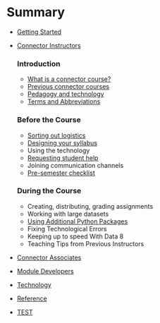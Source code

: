 # Summary

* [Getting Started](README.md)
* [Connector Instructors](connector/instructor/connector-instructor.md)

  ### Introduction

  * [What is a connector course?](/connector/general/what-is-a-connector.md)
  * [Previous connector courses](/connector/general/previous-connectors.md)
  * [Pedagogy and technology](/technology/pedagogy-and-technology.md)
  * [Terms and Abbreviations](/general/terms-and-abbreviations.md)

  ### Before the Course

  * [Sorting out logistics](/connector/instructor/logistics.md)
  * [Designing your syllabus](/connector/instructor/syllabus-design.md)
  * Using the technology
  * [Requesting student help](/connector/instructor/student-help.md)
  * Joining communication channels
  * [Pre-semester checklist](/connector/instructor/checklist.md)

  ### During the Course

  * Creating, distributing, grading assignments
  * Working with large datasets
  * [Using Additional Python Packages](/technology/jupyter/python-packages.md)
  * Fixing Technological Errors
  * Keeping up to speed With Data 8
  * Teaching Tips from Previous Instructors

* [Connector Associates](/connector/associate/connector-associate.md)
* [Module Developers](/module/module-developer.md)
* [Technology](//technology/README.md)
* [Reference](reference.md)
* [TEST](/connector/general/what-is-a-connector.md)



